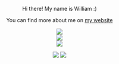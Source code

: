 <p align="center">
  Hi there!
  My name is William :)
</p>
  <p align="center">You can find more about me on <a href="https://wcantin.ca">my website</a> </p>
  <p align="center">
  <a href="https://github.com/anuraghazra/github-readme-stats"> 
    <img align="center" src="https://github-readme-stats.vercel.app/api?username=wilomgfx&include_all_commits=true&show_icons=true&theme=cobalt&hide_title=true&hide_border=false" />
    </a>
  <br />
    <a href="https://github.com/DenverCoder1/github-readme-streak-stats">
    <img align="center" src="https://github-readme-streak-stats.herokuapp.com/?user=wilomgfx&theme=cobalt"/>
  </a>
  <br />
    <a href="https://github.com/anuraghazra/github-readme-stats"> 
    <img align="center" src="https://github-readme-stats.vercel.app/api/top-langs/?username=wilomgfx&layout=compact&&theme=cobalt&hide_title=true&hide=java,smarty,vim%20script&langs_count=15&card_width=445&exclude_repo=xscreensaver,logue-sdk,galaxy-xscreensaver" />
    </a>

  </p>
  
<p align="center">
  <img src="https://komarev.com/ghpvc/?username=wilomgfx&color=green" />
  <a href="https://www.codewars.com/users/wilomgfx">
  <img src="https://www.codewars.com/users/wilomgfx/badges/micro" />
  </a>
</p>
